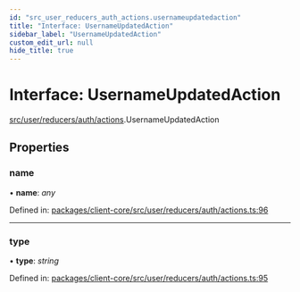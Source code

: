 ```yaml
---
id: "src_user_reducers_auth_actions.usernameupdatedaction"
title: "Interface: UsernameUpdatedAction"
sidebar_label: "UsernameUpdatedAction"
custom_edit_url: null
hide_title: true
---
```


# Interface: UsernameUpdatedAction

[src/user/reducers/auth/actions](../modules/src_user_reducers_auth_actions.md).UsernameUpdatedAction

## Properties

### name

• **name**: *any*

Defined in: [packages/client-core/src/user/reducers/auth/actions.ts:96](https://github.com/xr3ngine/xr3ngine/blob/673ad6a5f/packages/client-core/src/user/reducers/auth/actions.ts#L96)

___

### type

• **type**: *string*

Defined in: [packages/client-core/src/user/reducers/auth/actions.ts:95](https://github.com/xr3ngine/xr3ngine/blob/673ad6a5f/packages/client-core/src/user/reducers/auth/actions.ts#L95)
